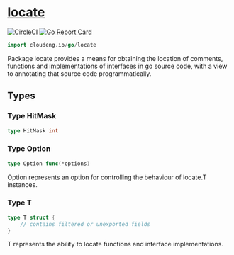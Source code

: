# [locate](https://pkg.go.dev/cloudeng.io/go/locate?tab=doc)
[![CircleCI](https://circleci.com/gh/cloudengio/go.gotools.svg?style=svg)](https://circleci.com/gh/cloudengio/go.gotools) [![Go Report Card](https://goreportcard.com/badge/cloudeng.io/go/locate)](https://goreportcard.com/report/cloudeng.io/go/locate)

```go
import cloudeng.io/go/locate
```

Package locate provides a means for obtaining the location of comments,
functions and implementations of interfaces in go source code, with a view
to annotating that source code programmatically.

## Types
### Type HitMask
```go
type HitMask int
```

### Type Option
```go
type Option func(*options)
```
Option represents an option for controlling the behaviour of locate.T
instances.

### Type T
```go
type T struct {
	// contains filtered or unexported fields
}
```
T represents the ability to locate functions and interface implementations.



